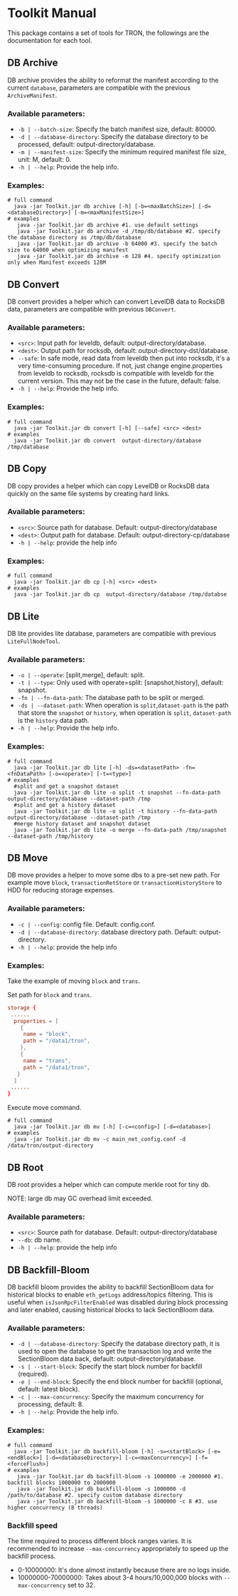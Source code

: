 # Toolkit Manual

This package contains a set of tools for TRON, the followings are the documentation for each tool.

## DB Archive

DB archive provides the ability to reformat the manifest according to the current `database`, parameters are compatible with the previous `ArchiveManifest`.

### Available parameters:

- `-b | --batch-size`: Specify the batch manifest size, default: 80000.
- `-d | --database-directory`: Specify the database directory to be processed, default: output-directory/database.
- `-m | --manifest-size`: Specify the minimum required manifest file size, unit: M, default: 0.
- `-h | --help`: Provide the help info.

### Examples:

```shell script
# full command
  java -jar Toolkit.jar db archive [-h] [-b=<maxBatchSize>] [-d=<databaseDirectory>] [-m=<maxManifestSize>]
# examples
   java -jar Toolkit.jar db archive #1. use default settings
   java -jar Toolkit.jar db archive -d /tmp/db/database #2. specify the database directory as /tmp/db/database
   java -jar Toolkit.jar db archive -b 64000 #3. specify the batch size to 64000 when optimizing manifest
   java -jar Toolkit.jar db archive -m 128 #4. specify optimization only when Manifest exceeds 128M
```


## DB Convert

DB convert provides a helper which can convert LevelDB data to RocksDB data, parameters are compatible with previous `DBConvert`.

### Available parameters:

- `<src>`: Input path for leveldb, default: output-directory/database.
- `<dest>`: Output path for rocksdb, default: output-directory-dst/database.
- `--safe`: In safe mode, read data from leveldb then put into rocksdb, it's a very time-consuming procedure. If not, just change engine.properties from leveldb to rocksdb, rocksdb
  is compatible with leveldb for the current version. This may not be the case in the future, default: false.
- `-h | --help`: Provide the help info.

### Examples:

```shell script
# full command
  java -jar Toolkit.jar db convert [-h] [--safe] <src> <dest>
# examples
  java -jar Toolkit.jar db convert  output-directory/database /tmp/database
```

## DB Copy

DB copy provides a helper which can copy LevelDB or RocksDB data quickly on the same file systems by creating hard links.

### Available parameters:

- `<src>`: Source path for database. Default: output-directory/database
- `<dest>`: Output path for database. Default: output-directory-cp/database
- `-h | --help`: provide the help info

### Examples:

```shell script
# full command
  java -jar Toolkit.jar db cp [-h] <src> <dest>
# examples
  java -jar Toolkit.jar db cp  output-directory/database /tmp/databse
```

## DB Lite

DB lite provides lite database, parameters are compatible with previous `LiteFullNodeTool`.

### Available parameters:

- `-o | --operate`: [split,merge], default: split.
- `-t | --type`: Only used with operate=split: [snapshot,history], default: snapshot.
- `-fn | --fn-data-path`: The database path to be split or merged.
- `-ds | --dataset-path`: When operation is `split`,`dataset-path` is the path that store the `snapshot` or `history`, when
  operation is `split`, `dataset-path` is the `history` data path.
- `-h | --help`: Provide the help info.

### Examples:

```shell script
# full command
  java -jar Toolkit.jar db lite [-h] -ds=<datasetPath> -fn=<fnDataPath> [-o=<operate>] [-t=<type>]
# examples
  #split and get a snapshot dataset
  java -jar Toolkit.jar db lite -o split -t snapshot --fn-data-path output-directory/database --dataset-path /tmp
  #split and get a history dataset
  java -jar Toolkit.jar db lite -o split -t history --fn-data-path output-directory/database --dataset-path /tmp
  #merge history dataset and snapshot dataset
  java -jar Toolkit.jar db lite -o merge --fn-data-path /tmp/snapshot --dataset-path /tmp/history
```

## DB Move

DB move provides a helper to move some dbs to a pre-set new path. For example move `block`, `transactionRetStore` or `transactionHistoryStore` to HDD for reducing storage expenses.

### Available parameters:

- `-c | --config`: config file. Default: config.conf.
- `-d | --database-directory`: database directory path. Default: output-directory.
- `-h | --help`: provide the help info

### Examples:

Take the example of moving `block` and `trans`.


Set path for `block` and `trans`.

```conf
storage {
 ......
  properties = [
    {
     name = "block",
     path = "/data1/tron",
    },
    {
     name = "trans",
     path = "/data1/tron",
   }
  ]
 ......
}
```
Execute move command.
```shell script
# full command
  java -jar Toolkit.jar db mv [-h] [-c=<config>] [-d=<database>]
# examples
  java -jar Toolkit.jar db mv -c main_net_config.conf -d /data/tron/output-directory
```

## DB Root

DB root provides a helper which can compute merkle root for tiny db.

NOTE: large db may GC overhead limit exceeded.

### Available parameters:

- `<src>`: Source path for database. Default: output-directory/database
- `--db`: db name.
- `-h | --help`: provide the help info

## DB Backfill-Bloom

DB backfill bloom provides the ability to backfill SectionBloom data for historical blocks to enable `eth_getLogs` address/topics filtering. This is useful when `isJsonRpcFilterEnabled` was disabled during block processing and later enabled, causing historical blocks to lack SectionBloom data.

### Available parameters:

- `-d | --database-directory`: Specify the database directory path, it is used to open the database to get the transaction log and write the SectionBloom data back, default: output-directory/database.
- `-s | --start-block`: Specify the start block number for backfill (required).
- `-e | --end-block`: Specify the end block number for backfill (optional, default: latest block).
- `-c | --max-concurrency`: Specify the maximum concurrency for processing, default: 8.
- `-h | --help`: Provide the help info.

### Examples:

```shell script
# full command
  java -jar Toolkit.jar db backfill-bloom [-h] -s=<startBlock> [-e=<endBlock>] [-d=<databaseDirectory>] [-c=<maxConcurrency>] [-f=<forceFlush>]
# examples
   java -jar Toolkit.jar db backfill-bloom -s 1000000 -e 2000000 #1. backfill blocks 1000000 to 2000000
   java -jar Toolkit.jar db backfill-bloom -s 1000000 -d /path/to/database #2. specify custom database directory
   java -jar Toolkit.jar db backfill-bloom -s 1000000 -c 8 #3. use higher concurrency (8 threads)
```

### Backfill speed

The time required to process different block ranges varies. It is recommended to increase `--max-concurrency` appropriately to speed up the backfill process.

- 0-10000000: It's done almost instantly because there are no logs inside.
- 10000000-70000000: Takes about 3-4 hours/10,000,000 blocks with `--max-concurrency` set to 32.

